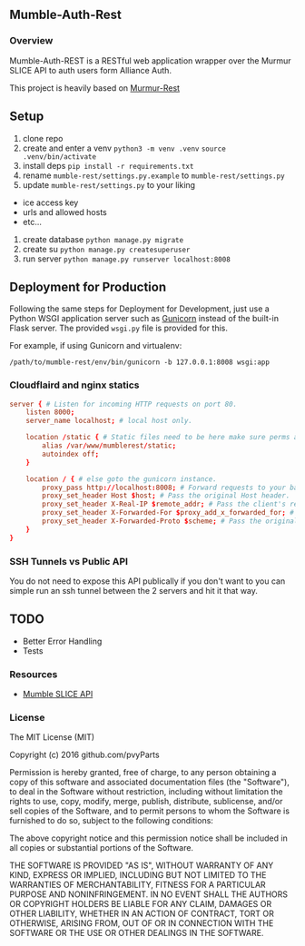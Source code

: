 ## Mumble-Auth-Rest

### Overview

Mumble-Auth-REST is a RESTful web application wrapper over the Murmur SLICE API to auth users form Alliance Auth.

This project is heavily based on [Murmur-Rest](https://github.com/alfg/murmur-rest)

## Setup
1. clone repo
1. create and enter a venv `python3 -m venv .venv` `source .venv/bin/activate`
1. install deps `pip install -r requirements.txt`
1. rename `mumble-rest/settings.py.example` to `mumble-rest/settings.py`
1. update `mumble-rest/settings.py` to your liking
  - ice access key
  - urls and allowed hosts
  - etc... 
1. create database `python manage.py migrate`
1. create su `python manage.py createsuperuser`
1. run server `python manage.py runserver localhost:8008`

##  Deployment for Production

Following the same steps for Deployment for Development, just use a Python WSGI application server
such as [Gunicorn](http://gunicorn.org/) instead of the built-in Flask server. The provided `wsgi.py`
file is provided for this.

For example, if using Gunicorn and virtualenv:

```
/path/to/mumble-rest/env/bin/gunicorn -b 127.0.0.1:8008 wsgi:app
```

### Cloudflaird and nginx statics
```conf
server { # Listen for incoming HTTP requests on port 80.
    listen 8000;
    server_name localhost; # local host only.

    location /static { # Static files need to be here make sure perms are good.
        alias /var/www/mumblerest/static; 
        autoindex off;
    }

    location / { # else goto the gunicorn instance.
        proxy_pass http://localhost:8008; # Forward requests to your backend server.
        proxy_set_header Host $host; # Pass the original Host header.
        proxy_set_header X-Real-IP $remote_addr; # Pass the client's real IP address.
        proxy_set_header X-Forwarded-For $proxy_add_x_forwarded_for; # Pass a list of IP addresses the request has traversed.
        proxy_set_header X-Forwarded-Proto $scheme; # Pass the original protocol (HTTP or HTTPS).
    }
}
```

### SSH Tunnels vs Public API
You do not need to expose this API publically if you don't want to you can simple run an ssh tunnel between the 2 servers and hit it that way.

## TODO
- Better Error Handling
- Tests

### Resources
- [Mumble SLICE API](https://www.mumble.info/documentation/slice/1.3.0/html/_sindex.html)

### License

The MIT License (MIT)

Copyright (c) 2016 github.com/pvyParts

Permission is hereby granted, free of charge, to any person obtaining a copy
of this software and associated documentation files (the "Software"), to deal
in the Software without restriction, including without limitation the rights
to use, copy, modify, merge, publish, distribute, sublicense, and/or sell
copies of the Software, and to permit persons to whom the Software is
furnished to do so, subject to the following conditions:

The above copyright notice and this permission notice shall be included in
all copies or substantial portions of the Software.

THE SOFTWARE IS PROVIDED "AS IS", WITHOUT WARRANTY OF ANY KIND, EXPRESS OR
IMPLIED, INCLUDING BUT NOT LIMITED TO THE WARRANTIES OF MERCHANTABILITY,
FITNESS FOR A PARTICULAR PURPOSE AND NONINFRINGEMENT. IN NO EVENT SHALL THE
AUTHORS OR COPYRIGHT HOLDERS BE LIABLE FOR ANY CLAIM, DAMAGES OR OTHER
LIABILITY, WHETHER IN AN ACTION OF CONTRACT, TORT OR OTHERWISE, ARISING FROM,
OUT OF OR IN CONNECTION WITH THE SOFTWARE OR THE USE OR OTHER DEALINGS IN
THE SOFTWARE.
